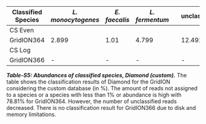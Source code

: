 | Classified Species 	| *L. monocytogenes* 	| *E. faecalis* 	| *L. fermentum* 	|   	| unclassified 	| others 	|
|--------------------	|--------------------	|---------------	|----------------	|---	|--------------	|--------	|
| CS Even            	|                    	|               	|                	|   	|              	|        	|
| GridION364        	| 2.899              	| 1.01          	| 4.799          	|   	| 12.492       	| 78.81  	|
| CS Log             	|                    	|               	|                	|   	|              	|        	|
| GridION366        	| -                	| -             	| -              	|   	| -       	| -   	|


***Table-S5: Abundances of classified species, Diamond (custom).*** The table shows the classification results of Diamond for the GridION considering the custom database (in %). The amount of reads not assigned to a species or a species with less than 1% or abundance is high with 78.81% for GridION364. However, the number of unclassified reads decreased. There is no classification result for GridION366 due to disk and memory limitations. 